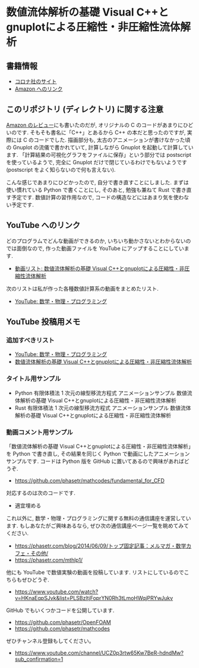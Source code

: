 # 数値流体解析の基礎 Visual C++とgnuplotによる圧縮性・非圧縮性流体解析
## 書籍情報
- [コロナ社のサイト](https://www.coronasha.co.jp/np/isbn/9784339046649/)
- [Amazon へのリンク](https://www.amazon.co.jp/dp/4339046647)

## このリポジトリ (ディレクトリ) に関する注意
[Amazon のレビュー](https://www.amazon.co.jp/gp/customer-reviews/R33RHW7EY4FF24/ref=cm_cr_dp_d_rvw_ttl?ie=UTF8&ASIN=4339046647)にも書いたのだが,
オリジナルの C のコードがあまりにひどいのです.
そもそも書名に「C++」とあるから C++ の本だと思ったのですが,
実際には C のコードでした.
描画部分も, 太古のアニメーションが書けなかった頃の Gnuplot の流儀で書かれていて,
計算しながら Gnuplot を起動して計算しています.
「計算結果の可視化グラフをファイルに保存」という部分では postscript を使っているようで,
完全に Gnuplot だけで閉じているわけでもないようです
(postscript をよく知らないので何も言えない).

こんな感じであまりにひどかったので,
自分で書き直すことにしました.
まずは使い慣れている Python で書くことにし,
そのあと, 勉強も兼ねて Rust で書き直す予定です.
数値計算の習作用なので, コードの構造などにはあまり気を使わない予定です.

## YouTube へのリンク
どのプログラムでどんな動画ができるのか,
いちいち動かさないとわからないのでは面倒なので,
作った動画ファイルを YouTube にアップすることにしています.

- [動画リスト: 数値流体解析の基礎 Visual C++とgnuplotによる圧縮性・非圧縮性流体解析](https://www.youtube.com/playlist?list=PLSBzltjFopragPoCA2WAfkYzJkoNq-4Ms)

次のリストは私が作った各種数値計算系の動画をまとめたリスト.

- [YouTube: 数学・物理・プログラミング](https://www.youtube.com/watch?v=8RIrq4j8Qg0&list=PLSBzltjFopraTJUYDMXnj1GdYCdR0QyzU&index=1)

## YouTube 投稿用メモ
### 追加すべきリスト
- [YouTube: 数学・物理・プログラミング](https://www.youtube.com/watch?v=8RIrq4j8Qg0&list=PLSBzltjFopraTJUYDMXnj1GdYCdR0QyzU&index=1)
- [数値流体解析の基礎 Visual C++とgnuplotによる圧縮性・非圧縮性流体解析](https://www.youtube.com/playlist?list=PLSBzltjFopragPoCA2WAfkYzJkoNq-4Ms)

### タイトル用サンプル
- Python 有限体積法 1 次元の線型移流方程式 アニメーションサンプル 数値流体解析の基礎 Visual C++とgnuplotによる圧縮性・非圧縮性流体解析
- Rust 有限体積法 1 次元の線型移流方程式 アニメーションサンプル 数値流体解析の基礎 Visual C++とgnuplotによる圧縮性・非圧縮性流体解析

### 動画コメント用サンプル
「数値流体解析の基礎 Visual C++とgnuplotによる圧縮性・非圧縮性流体解析」を Python で書き直し,
その結果を同じく Python で動画にしたアニメーションサンプルです.
コードは Python 版を GitHub に置いてあるので興味があればどうぞ.

- https://github.com/phasetr/mathcodes/fundamental_for_CFD

対応するのは次のコードです.

- 適宜埋める

これ以外に, 数学・物理・プログラミングに関する無料の通信講座を運営しています.
もしあなたがご興味あるなら,
ぜひ次の通信講座ページ一覧を眺めてみてください.

- https://phasetr.com/blog/2014/06/09/トップ固定記事：メルマガ・数学カフェ・その他/
- https://phasetr.com/mthlp1/

他にも YouTube で数値実験の動画を投稿しています.
リストにしているのでこちらもぜひどうぞ.

- https://www.youtube.com/watch?v=HKnaEqpSJvk&list=PLSBzltjFoprYN0Rh3tLmoHWqjPRYwJukv

GitHub でもいくつかコードを公開しています.

- https://github.com/phasetr/OpenFOAM
- https://github.com/phasetr/mathcodes

ぜひチャンネル登録もしてください。

- https://www.youtube.com/channel/UCZ0p3rtw65Kw7BeR-hdndMw?sub_confirmation=1
